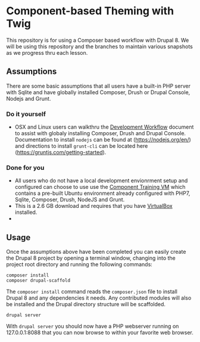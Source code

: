 # Component-based Theming with Twig
This repository is for using a Composer based workflow with Drupal 8.  We will be using this repository and the branches to maintain various snapshots as we progress thru each lesson.

## Assumptions
There are some basic assumptions that all users have a built-in PHP server with Sqlite and have globally installed Composer, Drush or Drupal Console, Nodejs and Grunt.

### Do it yourself
* OSX and Linux users can walkthru the [Development Workflow](https://github.com/chazchumley/component-training/blob/master/docs/developer-workflow.pdf) document to assist with globaly installing Composer, Drush and Drupal Console.  Documentation to install `nodejs` can be found at (https://nodejs.org/en/) and directions to install `grunt-cli` can be located here (https://gruntjs.com/getting-started).

### Done for you

* All users who do not have a local development envionrment setup and configured can choose to use use the [Component Training VM](https://drive.google.com/drive/folders/0B_zw0jyZ5Ij8ZUFLVS1RSFgwR00) which contains a pre-built Ubuntu environment already configured with PHP7, Sqlite, Composer, Drush, NodeJS and Grunt.
 * This is a 2.6 GB download and requires that you have [VirtualBox](https://www.virtualbox.org/) installed.
 * 


  

## Usage
Once the assumptions above have been completed you can easily create the Drupal 8 project by opening a terminal window, changing into the project root directory and running the following commands:

```
composer install
composer drupal-scaffold
```
The `composer install` command reads the `composer.json` file to install Drupal 8 and any dependencies it needs.  Any contributed modules will also be installed and the Drupal directory structure will be scaffolded.

```
drupal server
```
With `drupal server` you should now have a PHP webserver running on 127.0.0.1:8088 that you can now browse to within your favorite web browser.
